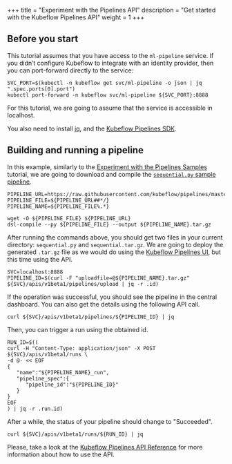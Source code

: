 +++
title = "Experiment with the Pipelines API"
description = "Get started with the Kubeflow Pipelines API"
weight = 1
+++

## Before you start

This tutorial assumes that you have access to the `ml-pipeline` service. If you didn’t configure Kubeflow to integrate with an identity provider, then you can port-forward directly to the service:

```
SVC_PORT=$(kubectl -n kubeflow get svc/ml-pipeline -o json | jq ".spec.ports[0].port")
kubectl port-forward -n kubeflow svc/ml-pipeline ${SVC_PORT}:8888
```

For this tutorial, we are going to assume that the service is accessible in localhost.

You also need to install [jq](https://stedolan.github.io/jq/download/), and the [Kubeflow Pipelines SDK](/docs/pipelines/sdk/install-sdk/).

## Building and running a pipeline

In this example, similarly to the [Experiment with the Pipelines Samples](/docs/pipelines/tutorials/build-pipeline/) tutorial, we are going to download and compile the
[`sequential.py` sample pipeline](https://github.com/kubeflow/pipelines/blob/master/samples/core/sequential/sequential.py).

```
PIPELINE_URL=https://raw.githubusercontent.com/kubeflow/pipelines/master/samples/core/sequential/sequential.py
PIPELINE_FILE=${PIPELINE_URL##*/}
PIPELINE_NAME=${PIPELINE_FILE%.*}

wget -O ${PIPELINE_FILE} ${PIPELINE_URL}
dsl-compile --py ${PIPELINE_FILE} --output ${PIPELINE_NAME}.tar.gz
```

After running the commands above, you should get two files in your current directory: `sequential.py` and `sequential.tar.gz`. We are going to deploy the generated `.tar.gz` file as we would do using the [Kubeflow Pipelines UI](/docs/pipelines/sdk/build-component/#deploy-the-pipeline), but this time using the API.

```
SVC=localhost:8888
PIPELINE_ID=$(curl -F "uploadfile=@${PIPELINE_NAME}.tar.gz" ${SVC}/apis/v1beta1/pipelines/upload | jq -r .id)
```

If the operation was successful, you should see the pipeline in the central dashboard. You can also get the details using the following API call.

```
curl ${SVC}/apis/v1beta1/pipelines/${PIPELINE_ID} | jq
```

Then, you can trigger a run using the obtained id.

```
RUN_ID=$((
curl -H "Content-Type: application/json" -X POST ${SVC}/apis/v1beta1/runs \
-d @- << EOF
{
   "name":"${PIPELINE_NAME}_run",
   "pipeline_spec":{
      "pipeline_id":"${PIPELINE_ID}"
   }
}
EOF
) | jq -r .run.id)
```

After a while, the status of your pipeline should change to "Succeeded".

```
curl ${SVC}/apis/v1beta1/runs/${RUN_ID} | jq
```

Please, take a look at the [Kubeflow Pipelines API Reference](docs/pipelines/reference/api/kubeflow-pipeline-api-spec/) for more information about how to use the API.
